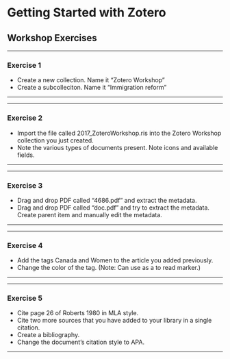 # Getting Started with Zotero
## Workshop Exercises

---
### Exercise 1
* Create a new collection. Name it “Zotero Workshop”
* Create a subcolleciton. Name it “Immigration reform”
---

---
### Exercise 2
* Import the file called 2017_ZoteroWorkshop.ris into the Zotero Workshop collection you just created.
* Note the various types of documents present. Note icons and available fields.
---

---
### Exercise 3
* Drag and drop PDF called “4686.pdf” and extract the metadata.
* Drag and drop PDF called “doc.pdf” and try to extract the metadata. Create parent item and manually edit the metadata. 
---

---
### Exercise 4
* Add the tags Canada and Women to the article you added previously.
* Change the color of the tag. (Note: Can use as a to read marker.)
---

---
### Exercise 5
* Cite page 26 of Roberts 1980 in MLA style. 
* Cite two more sources that you have added to your library in a single citation.
* Create a bibliography.
* Change the document’s citation style to APA.
---



